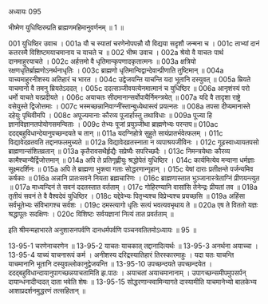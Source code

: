 अध्यायः 095

भीष्मेण युधिष्ठिरम्प्रति ब्राह्मणमहिमानुवर्णनम् ॥ 1 ॥

001	युधिष्ठिर उवाच ।
001a	यौ च स्यातां चरणेनोपपन्नौ यौ विद्यया सदृशौ जन्मना च ।
001c	ताभ्यां दानं कतरस्मै विशिष्टमयाचमानाय च याचते च ॥
002	भीष्म उवाच ।
002a	श्रेयो वै याचतः पार्थ दानमाहुरयाचते ।
002c	अर्हत्तमो वै धृतिमान्कृपणादकृतात्मनः ॥
003a	क्षत्रियो रक्षणधृतिर्ब्राह्मणोऽनर्थनाधृतिः ।
003c	ब्राह्मणो धृतिमान्विद्वान्देवान्प्रीणाति तुष्टिमान् ॥
004a	याच्यमाहुरनीशस्य अतिहारं च भारत ।
004c	उद्वेजयन्ति याचन्ति यदा भूतानि दस्युवत् ॥
005a	म्रियते याचमानो वै तमनु म्रियतेऽददत् ।
005c	ददत्सञ्जीवयत्येनमात्मानं च युधिष्ठिर ॥
006a	आनृशंस्यं परो धर्मो याचते यत्प्रदीयते ।
006c	अयाचतः सीदमानान्सर्वोपायैर्निमन्त्रयेत् ॥
007a	यदि वै तादृशा राष्ट्रे वसेयुस्ते द्विजोत्तमाः ।
007c	भस्मच्छन्नानिवाग्नींस्तान्बुध्येथास्त्वं प्रयत्नतः ॥
008a	तपसा दीप्यमानास्ते दहेयुः पृथिवीमपि ।
008c	अपूज्यमानाः कौरव्य पूजार्हास्तु तथाविधाः ॥
009a	पूज्या हि ज्ञानविज्ञानतपोयोगसमन्विताः ।
009c	तेभ्यः पूजां प्रयुञ्जीथा ब्राह्मणेभ्यः परन्तप॥
010ac	ददद्बहुविधान्देयानुपच्छन्दयते च तान् ॥
011a	यदग्निहोत्रे सुहुते सायंप्रातर्भवेत्फलम् ।
011c	विद्यावेदव्रतवति तद्दानफलमुच्यते ॥
012a	विद्यावेदव्रतस्नाता न व्यपाश्रयजीविनः ।
012c	गूढस्वाध्यायतपसो ब्राह्मणान्संशितव्रतान् ॥
013a	कृतैरावसथैर्हृद्यैः सप्रेष्यैः सपरिच्छदैः ।
013c	निमन्त्रयेथाः कौरव्य कामैश्चान्यैर्द्विजोत्तमान् ॥
014a	अपि ते प्रतिगृह्णीयुः श्रद्धोपेतं युधिष्ठिर ।
014c	कार्यमित्येव मन्वाना धर्मज्ञाः सूक्ष्मदर्शिनः ॥
015a	अपि ते ब्राह्मणा भुक्त्वा गताः सोद्धरणान्गृहान् ।
015c	येषां दाराः प्रतीक्षन्ते पर्जन्यमिव कर्षकाः ॥
016a	अन्नानि प्रातःसवने नियता ब्रह्मचारिणः ।
016c	ब्राह्मणास्तात भुञ्जानास्त्रेताग्निं प्रीणयन्त्युत ॥
017a	माध्यन्दिनं ते सवनं ददतस्तात वर्तताम् ।
017c	गोहिरण्यानि वासांसि तेनेन्द्रः प्रीयतां तव ॥
018a	तृतीयं सवनं ते वै वैश्वदेवं युधिष्ठिर ।
018c	यद्देवेभ्यः पितृभ्यश्च विप्रेभ्यश्च प्रयच्छसि ॥
019a	अहिंसा सर्वभूतेभ्यः संविभागश्च सर्वशः ।
019c	दमस्त्यागो धृतिः सत्यं भवत्यवभृथाय ते ॥
020a	एष ते विततो यज्ञः श्रद्धापूतः सदक्षिणः ।
020c	विशिष्टः सर्वयज्ञानां नित्यं तात प्रवर्तताम् ॥

इति श्रीमन्महाभारते अनुशासनपर्वणि दानधर्मपर्वणि पञ्चनवतितमोऽध्यायः ॥ 95 ॥

13-95-1 चरणेनाचरणेन ॥ 13-95-2 याचतः याचकात् तद्दानादित्यर्थः ॥ 13-95-3 अनर्थना अयाच्चा । 13-95-4 याच्यं याचनारूपं कर्म । अनीशस्य दरिद्रस्यातिहारं तिरस्कारमाहुः । यदा यतः याचन्ति याचमानानि भूतानि दस्युवल्लोकानुद्वेजयन्ति ॥ 13-95-10 उपच्छन्दयते उपच्छन्दयेत । ददद्बहुविधान्दायानुपागच्छन्नयाचतामिति झ.पाठः । अयाचतां अयाचमानानाम् । उपागच्छन्समीपमुपसर्पन् दायान्धनादीन्ददत् दाता भवेति शेषः ॥ 13-95-15 सोद्धरणान्स्वामिन्यागते दास्यामीति याचमानेभ्यो बालकेभ्य आशाप्रदर्शनमुद्धरणं तत्सहितान् ॥
